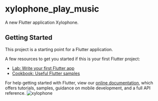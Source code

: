 # xylophone_play_music

A new Flutter application Xylophone.

## Getting Started

This project is a starting point for a Flutter application.

A few resources to get you started if this is your first Flutter project:

- [Lab: Write your first Flutter app](https://flutter.dev/docs/get-started/codelab)
- [Cookbook: Useful Flutter samples](https://flutter.dev/docs/cookbook)

For help getting started with Flutter, view our
[online documentation](https://flutter.dev/docs), which offers tutorials,
samples, guidance on mobile development, and a full API reference.
![xylophone](https://user-images.githubusercontent.com/48822426/120074442-afc15600-c0bc-11eb-8595-69422d8d6c99.jpg)

